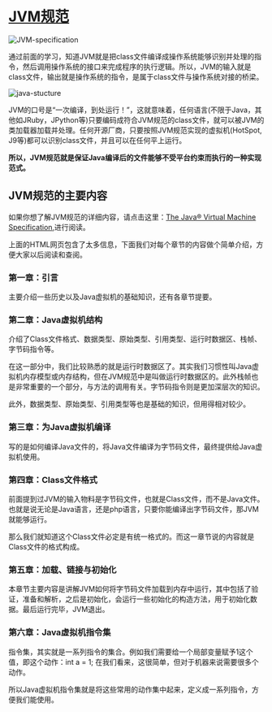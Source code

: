 # [JVM规范](https://docs.oracle.com/javase/specs/jvms/se8/html/index.html)

![JVM-specification](https://i.loli.net/2021/04/20/GAafUbWJPHke5DV.jpg)

通过前面的学习，知道JVM就是把class文件编译成操作系统能够识别并处理的指令，然后调用操作系统的接口来完成程序的执行逻辑。所以，JVM的输入就是class文件，输出就是操作系统的指令，是属于class文件与操作系统对接的桥梁。

![java-stucture](https://i.loli.net/2021/04/20/f21cqGbx3woz6Ng.png)

JVM的口号是“一次编译，到处运行！”，这就意味着，任何语言(不限于Java，其他如JRuby，JPython等)只要编码成符合JVM规范的class文件，就可以被JVM的类加载器加载并处理。任何开源厂商，只要按照JVM规范实现的虚拟机(HotSpot, J9等)都可以识别class文件，并且可以在任何平上运行。

**所以，JVM规范就是保证Java编译后的文件能够不受平台约束而执行的一种实现范式。**

## JVM规范的主要内容

如果你想了解JVM规范的详细内容，请点击这里：[The Java® Virtual Machine Specification](https://docs.oracle.com/javase/specs/jvms/se8/html/index.html),进行阅读。

上面的HTML网页包含了太多信息，下面我们对每个章节的内容做个简单介绍，方便大家以后阅读和查阅。

### 第一章：引言

主要介绍一些历史以及Java虚拟机的基础知识，还有各章节提要。

### 第二章：Java虚拟机结构

介绍了Class文件格式、数据类型、原始类型、引用类型、运行时数据区、栈帧、字节码指令等。

在这一部分中，我们比较熟悉的就是运行时数据区了。其实我们习惯性叫Java虚拟机内存模型或内存结构，但在JVM规范中是叫做运行时数据区的。此外栈帧也是非常重要的一个部分，与方法的调用有关。字节码指令则是更加深层次的知识。

此外，数据类型、原始类型、引用类型等也是基础的知识，但用得相对较少。

### 第三章：为Java虚拟机编译

写的是如何编译Java文件的，将Java文件编译为字节码文件，最终提供给Java虚拟机使用。

### 第四章：Class文件格式

前面提到过JVM的输入物料是字节码文件，也就是Class文件，而不是Java文件。也就是说无论是Java语言，还是php语言，只要你能编译出字节码文件，那JVM就能够运行。

那么我们就知道这个Class文件必定是有统一格式的。而这一章节说的内容就是Class文件的格式构成。

### 第五章：加载、链接与初始化

本章节主要内容是讲解JVM如何将字节码文件加载到内存中运行，其中包括了验证，准备和解析，之后是初始化，会运行一些初始化的构造方法，用于初始化数据。最后运行完毕，JVM退出。

### 第六章：Java虚拟机指令集

指令集，其实就是一系列指令的集合。例如我们需要给一个局部变量赋予1这个值，即这个动作：int a = 1; 在我们看来，这很简单，但对于机器来说需要很多个动作。

所以Java虚拟机指令集就是将这些常用的动作集中起来，定义成一系列指令，方便我们能使用。

